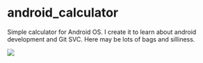 android_calculator
==================

Simple calculator for Android OS. I create it to learn about
android development and Git SVC. Here may be lots of bags 
and silliness.

<img src="http://hostingkartinok.com/show-image.php?id=7a8421aec8d973b22031776c3a3c7686"/>
